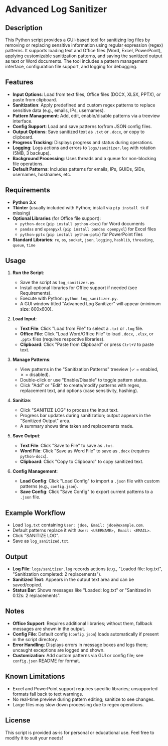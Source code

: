 # Advanced Log Sanitizer

## Description
This Python script provides a GUI-based tool for sanitizing log files by removing or replacing sensitive information using regular expression (regex) patterns. It supports loading text and Office files (Word, Excel, PowerPoint), applying customizable sanitization patterns, and saving the sanitized output as text or Word documents. The tool includes a pattern management interface, configuration file support, and logging for debugging.

## Features
- **Input Options**: Load from text files, Office files (DOCX, XLSX, PPTX), or paste from clipboard.
- **Sanitization**: Apply predefined and custom regex patterns to replace sensitive data (e.g., emails, IPs, usernames).
- **Pattern Management**: Add, edit, enable/disable patterns via a treeview interface.
- **Config Support**: Load and save patterns to/from JSON config files.
- **Output Options**: Save sanitized text as `.txt` or `.docx`, or copy to clipboard.
- **Progress Tracking**: Displays progress and status during operations.
- **Logging**: Logs actions and errors to `logs/sanitizer.log` with rotation (5MB, 3 backups).
- **Background Processing**: Uses threads and a queue for non-blocking file operations.
- **Default Patterns**: Includes patterns for emails, IPs, GUIDs, SIDs, usernames, hostnames, etc.

## Requirements
- **Python 3.x**
- **Tkinter** (usually included with Python; install via `pip install tk` if missing)
- **Optional Libraries** (for Office file support):
  - `python-docx` (`pip install python-docx`) for Word documents
  - `pandas` and `openpyxl` (`pip install pandas openpyxl`) for Excel files
  - `python-pptx` (`pip install python-pptx`) for PowerPoint files
- **Standard Libraries**: `re`, `os`, `socket`, `json`, `logging`, `hashlib`, `threading`, `queue`, `time`

## Usage
1. **Run the Script**:
   - Save the script as `log_sanitizer.py`.
   - Install optional libraries for Office support if needed (see Requirements).
   - Execute with Python: `python log_sanitizer.py`.
   - A GUI window titled "Advanced Log Sanitizer" will appear (minimum size: 800x600).

2. **Load Input**:
   - **Text File**: Click "Load from File" to select a `.txt` or `.log` file.
   - **Office File**: Click "Load Word/Office File" to load `.docx`, `.xlsx`, or `.pptx` files (requires respective libraries).
   - **Clipboard**: Click "Paste from Clipboard" or press `Ctrl+V` to paste text.

3. **Manage Patterns**:
   - View patterns in the "Sanitization Patterns" treeview (✓ = enabled, ✗ = disabled).
   - Double-click or use "Enable/Disable" to toggle pattern status.
   - Click "Add" or "Edit" to create/modify patterns with regex, replacement text, and options (case sensitivity, hashing).

4. **Sanitize**:
   - Click "SANITIZE LOG" to process the input text.
   - Progress bar updates during sanitization; output appears in the "Sanitized Output" area.
   - A summary shows time taken and replacements made.

5. **Save Output**:
   - **Text File**: Click "Save to File" to save as `.txt`.
   - **Word File**: Click "Save as Word File" to save as `.docx` (requires `python-docx`).
   - **Clipboard**: Click "Copy to Clipboard" to copy sanitized text.

6. **Config Management**:
   - **Load Config**: Click "Load Config" to import a `.json` file with custom patterns (e.g., `config.json`).
   - **Save Config**: Click "Save Config" to export current patterns to a `.json` file.

## Example Workflow
- Load `log.txt` containing `User: jdoe, Email: jdoe@example.com`.
- Default patterns replace it with `User: <USERNAME>, Email: <EMAIL>`.
- Click "SANITIZE LOG".
- Save as `log_sanitized.txt`.

## Output
- **Log File**: `logs/sanitizer.log` records actions (e.g., "Loaded file: log.txt", "Sanitization completed: 2 replacements").
- **Sanitized Text**: Appears in the output text area and can be saved/copied.
- **Status Bar**: Shows messages like "Loaded: log.txt" or "Sanitized in 0.12s: 2 replacements".

## Notes
- **Office Support**: Requires additional libraries; without them, fallback messages are shown in the output.
- **Config File**: Default config (`config.json`) loads automatically if present in the script directory.
- **Error Handling**: Displays errors in message boxes and logs them; uncaught exceptions are logged and shown.
- **Customization**: Add custom patterns via GUI or config file; see `config.json` README for format.

## Known Limitations
- Excel and PowerPoint support requires specific libraries; unsupported formats fall back to text warnings.
- No real-time preview during pattern editing; sanitize to see changes.
- Large files may slow down processing due to regex operations.

## License
This script is provided as-is for personal or educational use. Feel free to modify it to suit your needs!

